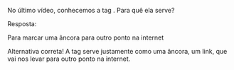 No último vídeo, conhecemos a tag <a>. Para quê ela serve?

Resposta:

Para marcar uma âncora para outro ponto na internet


Alternativa correta! A tag <a> serve justamente como uma âncora, um link, que vai nos levar para outro ponto na internet.